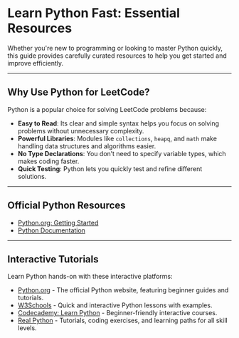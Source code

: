 # Learn Python Fast: Essential Resources  

Whether you're new to programming or looking to master Python quickly, this guide provides carefully curated resources to help you get started and improve efficiently.  

---

## **Why Use Python for LeetCode?**  
Python is a popular choice for solving LeetCode problems because:  
- **Easy to Read**: Its clear and simple syntax helps you focus on solving problems without unnecessary complexity.  
- **Powerful Libraries**: Modules like `collections`, `heapq`, and `math` make handling data structures and algorithms easier.  
- **No Type Declarations**: You don’t need to specify variable types, which makes coding faster.  
- **Quick Testing**: Python lets you quickly test and refine different solutions.  

---

## **Official Python Resources**  
- [Python.org: Getting Started](https://www.python.org/about/gettingstarted/)  
- [Python Documentation](https://docs.python.org/3/)

---

## **Interactive Tutorials**  
Learn Python hands-on with these interactive platforms:  
- [Python.org](https://www.python.org/about/gettingstarted/) - The official Python website, featuring beginner guides and tutorials.  
- [W3Schools](https://www.w3schools.com/python/) - Quick and interactive Python lessons with examples.  
- [Codecademy: Learn Python](https://www.codecademy.com/learn/learn-python-3) - Beginner-friendly interactive courses.  
- [Real Python](https://realpython.com/) - Tutorials, coding exercises, and learning paths for all skill levels.
